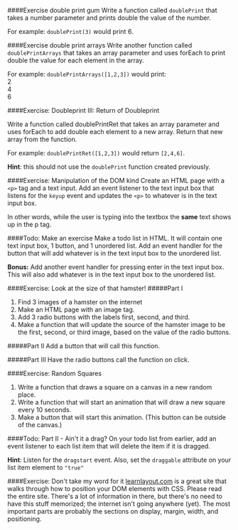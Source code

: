 ####Exercise double print gum
Write a function called `doublePrint` that takes a number parameter and prints double the value of the number.

For example: `doublePrint(3)` would print 6.

####Exercise double print arrays
Write another function called `doublePrintArrays` that takes an array parameter and uses forEach to print double the value for each element in the array.

For example: `doublePrintArrays([1,2,3])` would print:  
2  
4  
6  

####Exercise: Doubleprint III: Return of Doubleprint

Write a function called doublePrintRet that takes an array parameter and uses forEach to add double each element to a new array.  Return that new array from the function.

For example: `doublePrintRet([1,2,3])` would return `[2,4,6]`.

**Hint**: this should not use the `doublePrint` function created previously.

####Exercise: Manipulation of the DOM kind
Create an HTML page with a `<p>` tag and a text input.  Add an event listener to the text input box that listens for the `keyup` event and updates the `<p>` to whatever is in the text input box.

In other words, while the user is typing into the textbox the **same** text shows up in the p tag.

####Todo: Make an exercise
Make a todo list in HTML.  It will contain one text input box, 1 button, and 1 unordered list.
Add an event handler for the button that will add whatever is in the text input box to the unordered list.

**Bonus:** Add another event handler for pressing enter in the text input box.  This will also add whatever is in the text input box to the unordered list.

####Exercise: Look at the size of that hamster!
#####Part I
1. Find 3 images of a hamster on the internet
1. Make an HTML page with an image tag.  
2. Add 3 radio buttons with the labels first, second, and third.
3. Make a function that will update the source of the hamster image to be the first, second, or third image, based on the value of the radio buttons.

#####Part II
Add a button that will call this function.

#####Part III
Have the radio buttons call the function on click.

####Exercise: Random Squares
1. Write a function that draws a square on a canvas in a new random place.
2. Write a function that will start an animation that will draw a new square every 10 seconds.
3. Make a button that will start this animation. (This button can be outside of the canvas.)

####Todo: Part II - Ain't it a drag?
On your todo list from earlier, add an event listener to each list item that will delete the item if it is dragged.

**Hint**: Listen for the `dragstart` event. Also, set the `draggable` attribute on your list item element to `"true"`

####Exercise: Don't take my word for it
[learnlayout.com](http://www.learnlayout.com/) is a great site that walks through how to position your DOM elements with CSS. Please read the entire site. There's a lot of information in there, but there's no need to have this stuff memorized; the internet isn't going anywhere (yet). The most important parts are probably the sections on display, margin, width, and positioning. 

